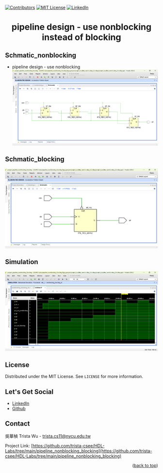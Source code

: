 <a name="readme-top"></a>
<!-- PROJECT SHIELDS -->
[![Contributors][contributors-shield]]()
[![MIT License][license-shield]][license-url]
[![LinkedIn][linkedin-shield]][linkedin-url]

<!-- PROJECT Name -->
<h1 align="center">pipeline design - use nonblocking instead of blocking</h1>

<a name="Schmatic"></a>
<!-- Schmatic -->
## Schmatic_nonblocking
* pipeline design - use nonblocking
![image](https://github.com/trista-csee/HDL-Labs/blob/main/pipeline_nonblocking_blocking/Schmatic_nonblocking.png)

## Schmatic_blocking
![image](https://github.com/trista-csee/HDL-Labs/blob/main/pipeline_nonblocking_blocking/Schmatic_blocking.png)

<!-- Simulation -->
## Simulation
![image](https://github.com/trista-csee/HDL-Labs/blob/main/pipeline_nonblocking_blocking/Simulation.png)

<!-- LICENSE -->
## License
Distributed under the MIT License. See `LICENSE` for more information.

<!-- LET'S GET SOCIAL -->
## Let's Get Social
* [LinkedIn](https://www.linkedin.com/in/hua-chen-wu-363252241/)
* [Github](https://github.com/trista-csee)

<!-- CONTACT -->
## Contact
吳華楨 Trista Wu - trista.cs11@nycu.edu.tw

Project Link: [https://github.com/trista-csee/HDL-Labs/tree/main/pipeline_nonblocking_blocking](https://github.com/trista-csee/HDL-Labs/tree/main/pipeline_nonblocking_blocking)

<p align="right">(<a href="#readme-top">back to top</a>)</p>

<!-- MARKDOWN LINKS & IMAGES -->
[contributors-shield]: https://img.shields.io/badge/contributors-1-orange.svg?style=flat-square
[license-shield]: https://img.shields.io/badge/license-MIT-blue.svg?style=flat-square
[license-url]: https://choosealicense.com/licenses/mit
[linkedin-shield]: https://img.shields.io/badge/-LinkedIn-black.svg?style=flat-square&logo=linkedin&colorB=555
[linkedin-url]: https://www.linkedin.com/in/hua-chen-wu-363252241/
[product-screenshot]: ./images/projects/portfolio.jpg
